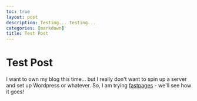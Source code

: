 ```yaml
---
toc: true
layout: post
description: Testing... testing...
categories: [markdown]
title: Test Post
---
```


# Test Post

I want to own my blog this time... but I really don't want to spin up a server and set up Wordpress or whatever. So, I am trying [fastpages](https://github.com/fastai/fastpages) - we'll see how it goes!
